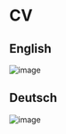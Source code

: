 # CV
## English
![image](https://github.com/rabarbra/cv/releases/download/v0.1.5/cv_en.png)
## Deutsch
![image](https://github.com/rabarbra/cv/releases/download/v0.1.5/cv_de.png)
